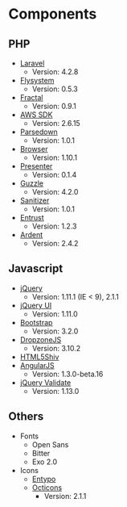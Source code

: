 # Components

## PHP

- [Laravel](http://laravel.com)
	- Version: 4.2.8
- [Flysystem](http://flysystem.thephpleague.com/)
	- Version: 0.5.3
- [Fractal](http://fractal.thephpleague.com/)
	- Version: 0.9.1
- [AWS SDK](https://aws.amazon.com/sdkforphp/)
	- Version: 2.6.15
- [Parsedown](http://parsedown.org/)
	- Version: 1.0.1
- [Browser](https://github.com/Ikimea/Browser)
	- Version: 1.10.1
- [Presenter](https://github.com/laracasts/Presenter)
	- Version: 0.1.4
- [Guzzle](http://guzzlephp.org/)
	- Version: 4.2.0
- [Sanitizer](https://github.com/daylerees/sanitizer)
	- Version: 1.0.1
- [Entrust](https://github.com/Zizaco/entrust)
	- Version: 1.2.3
- [Ardent](https://github.com/laravelbook/ardent)
	- Version: 2.4.2

## Javascript

- [jQuery](http://jquery.com/)
	- Version: 1.11.1 (IE < 9), 2.1.1
- [jQuery UI](http://jqueryui.com/)
	- Version: 1.11.0
- [Bootstrap](http://getbootstrap.com)
	- Version: 3.2.0
- [DropzoneJS](http://www.dropzonejs.com/)
	- Version: 3.10.2
- [HTML5Shiv](https://code.google.com/p/html5shiv/)
- [AngularJS](https://angularjs.org/)
	- Version: 1.3.0-beta.16
- [jQuery Validate](http://jqueryvalidation.org/)
	- Version: 1.13.0

## Others

- Fonts
	- Open Sans
	- Bitter
	- Exo 2.0
- Icons
	- [Entypo](http://entypo.com/)
	- [Octicons](http://octicons.github.com/)
		- Version: 2.1.1